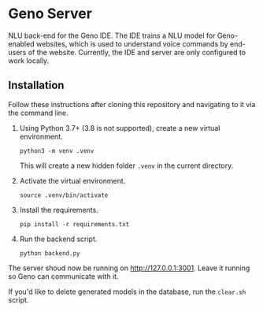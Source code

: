 # Geno Server

NLU back-end for the Geno IDE. The IDE trains a NLU model for Geno-enabled websites, which is used to understand voice commands by end-users of the website. Currently, the IDE and server are only configured to work locally.

## Installation

Follow these instructions after cloning this repository and navigating to it via the command line.

1. Using Python 3.7+ (3.8 is not supported), create a new virtual environment.

    ```
    python3 -m venv .venv
    ```

    This will create a new hidden folder `.venv` in the current directory.

2. Activate the virtual environment.

    ```
    source .venv/bin/activate
    ```

3. Install the requirements.

    ```
    pip install -r requirements.txt
    ```

4. Run the backend script.

    ```
    python backend.py
    ```

The server shoud now be running on http://127.0.0.1:3001. Leave it running so Geno can communicate with it.

If you'd like to delete generated models in the database, run the `clear.sh` script.